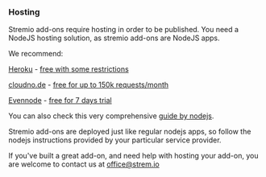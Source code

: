 ### Hosting

Stremio add-ons require hosting in order to be published. You need a NodeJS hosting solution, as stremio add-ons are NodeJS apps.

We recommend:

[Heroku](https://www.heroku.com) - [free with some restrictions](https://www.heroku.com/pricing)

[cloudno.de](https://cloudno.de) - [free for up to 150k requests/month](https://cloudno.de/pricing)

[Evennode](https://www.evennode.com) - [free for 7 days trial](https://www.evennode.com/pricing)

You can also check this very comprehensive [guide by nodejs](https://github.com/nodejs/node-v0.x-archive/wiki/node-hosting).

Stremio add-ons are deployed just like regular nodejs apps, so follow the nodejs instructions provided by your particular service provider.

If you've built a great add-on, and need help with hosting your add-on, you are welcome to contact us at [office@strem.io](office@strem.io)